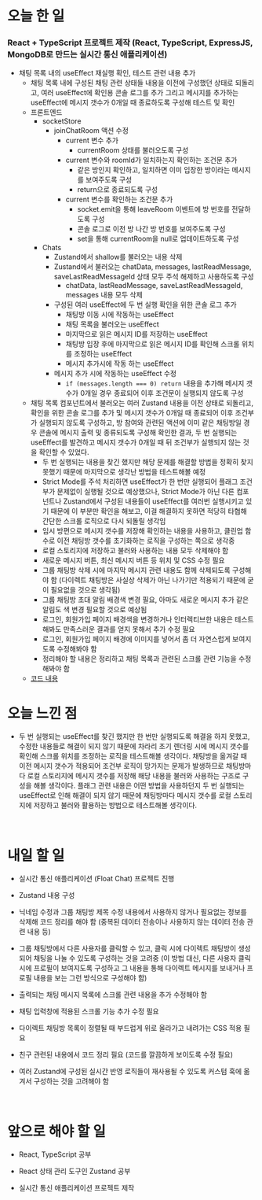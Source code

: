 # 오늘 한 일

### React + TypeScript 프로젝트 제작 (React, TypeScript, ExpressJS, MongoDB로 만드는 실시간 통신 애플리케이션)

- 채팅 목록 내의 useEffect 재실행 확인, 테스트 관련 내용 추가
  - 채팅 목록 내에 구성된 채팅 관련 상태들 내용을 이전에 구성했던 상태로 되돌리고, 여러 useEffect에 확인용 콘솔 로그를 추가 그리고 메시지를 추가하는 useEffect에 메시지 갯수가 0개일 때 종료하도록 구성해 테스트 및 확인
  - 프론트엔드
    - socketStore
      - joinChatRoom 액션 수정
        - current 변수 추가
          - currentRoom 상태를 불러오도록 구성
        - current 변수와 roomId가 일치하는지 확인하는 조건문 추가
          - 같은 방인지 확인하고, 일치하면 이미 입장한 방이라는 메시지를 보여주도록 구성
          - return으로 종료되도록 구성
        - current 변수를 확인하는 조건문 추가
          - socket.emit을 통해 leaveRoom 이벤트에 방 번호를 전달하도록 구성
          - 콘솔 로그로 이전 방 나간 방 번호를 보여주도록 구성
          - set을 통해 currentRoom을 null로 업데이트하도록 구성
    - Chats
      - Zustand에서 shallow를 불러오는 내용 삭제
      - Zustand에서 불러오는 chatData, messages, lastReadMessage, saveLastReadMessageId 상태 모두 주석 해제하고 사용하도록 구성
        - chatData, lastReadMessage, saveLastReadMessageId, messages 내용 모두 삭제
      - 구성된 여러 useEffect에 두 번 실행 확인을 위한 콘솔 로그 추가
        - 채팅방 이동 시에 작동하는 useEffect
        - 채팅 목록을 불러오는 useEffect
        - 마지막으로 읽은 메시지 ID를 저장하는 useEffect
        - 채팅방 입장 후에 마지막으로 읽은 메시지 ID를 확인해 스크롤 위치를 조정하는 useEffect
        - 메시지 추가시에 작동 하는 useEffect
      - 메시지 추가 시에 작동하는 useEffect 수정
        - `if (messages.length === 0) return` 내용을 추가해 메시지 갯수가 0개일 경우 종료되어 이후 조건문이 실행되지 않도록 구성
  - 채팅 목록 컴포넌트에서 불러오는 여러 Zustand 내용을 이전 상태로 되돌리고, 확인을 위한 콘솔 로그를 추가 및 메시지 갯수가 0개일 때 종료되어 이후 조건부가 실행되지 않도록 구성하고, 방 참여와 관련된 액션에 이미 같은 채팅방일 경우 콘솔에 메시지 출력 및 종류되도록 구성해 확인한 결과, 두 번 실행되는 useEffect를 발견하고 메시지 갯수가 0개일 때 뒤 조건부가 실행되지 않는 것을 확인할 수 있었다.
    - 두 번 실행되는 내용을 찾긴 했지만 해당 문제를 해결할 방법을 정확히 찾지 못했기 때문에 마지막으로 생각난 방법을 테스트해볼 예정
    - Strict Mode를 주석 처리하면 useEffect가 한 번만 실행되어 플래그 조건부가 문제없이 실행될 것으로 예상했으나, Strict Mode가 아닌 다른 컴포넌트나 Zustand에서 구성된 내용들이 useEffect를 여러번 실행시키고 있기 때문에 이 부분만 확인을 해보고, 이걸 해결하지 못하면 적당히 타협해 간단한 스크롤 로직으로 다시 되돌릴 생각임
    - 임시 방편으로 메시지 갯수를 저장해 확인하는 내용을 사용하고, 클린업 함수로 이전 채팅방 갯수를 초기화하는 로직을 구성하는 쪽으로 생각중
    - 로컬 스토리지에 저장하고 불러와 사용하는 내용 모두 삭제해야 함
    - 새로운 메시지 버튼, 최신 메시지 버튼 등 위치 및 CSS 수정 필요
    - 그룹 채팅방 삭제 시에 마지막 메시지 관련 내용도 함께 삭제되도록 구성해야 함 (다이렉트 채팅방은 사실상 삭제가 아닌 나가기만 적용되기 때문에 굳이 필요없을 것으로 생각됨)
    - 그룹 채팅방 초대 알림 배경색 변경 필요, 아마도 새로운 메시지 추가 같은 알림도 색 변경 필요할 것으로 예상됨
    - 로그인, 회원가입 페이지 배경색을 변경하거나 인터렉티브한 내용은 테스트해봐도 만족스러운 결과를 얻지 못해서 추가 수정 필요
    - 로그인, 회원가입 페이지 배경에 이미지를 넣어서 좀 더 자연스럽게 보여지도록 수정해봐야 함
    - 정리해야 할 내용은 정리하고 채팅 목록과 관련된 스크롤 관련 기능을 수정해봐야 함
  - [코드 내용](https://github.com/jeongsangtae/float-chat/commit/ca7562a628dc65c74c5d52b8cc34e2b16d010d2e)

# 오늘 느낀 점

- 두 번 실행되는 useEffect를 찾긴 했지만 한 번만 실행되도록 해결을 하지 못했고, 수정한 내용들로 해결이 되지 않기 때문에 차라리 초기 렌더링 시에 메시지 갯수를 확인해 스크롤 위치를 조정하는 로직을 테스트해볼 생각이다. 채팅방을 옮겨갈 때 이전 메시지 갯수가 적용되어 조건부 로직이 망가지는 문제가 발생하므로 채팅방마다 로컬 스토리지에 메시지 갯수를 저장해 해당 내용을 불러와 사용하는 구조로 구성을 해볼 생각이다. 플래그 관련 내용은 어떤 방법을 사용하던지 두 번 실행되는 useEffect로 인해 해결이 되지 않기 때문에 채팅방마다 메시지 갯수를 로컬 스토리지에 저장하고 불러와 활용하는 방법으로 테스트해볼 생각이다.

<br />

# 내일 할 일

- 실시간 통신 애플리케이션 (Float Chat) 프로젝트 진행

- Zustand 내용 구성

- 닉네임 수정과 그룹 채팅방 제목 수정 내용에서 사용하지 않거나 필요없는 정보를 삭제해 코드 정리를 해야 함 (중복된 데이터 전송이나 사용하지 않는 데이터 전송 관련 내용 등)

- 그룹 채팅방에서 다른 사용자를 클릭할 수 있고, 클릭 시에 다이렉트 채팅방이 생성되어 채팅을 나눌 수 있도록 구성하는 것을 고려중 (이 방법 대신, 다른 사용자 클릭 시에 프로필이 보여지도록 구성하고 그 내용을 통해 다이렉트 메시지를 보내거나 프로필 내용을 보는 그런 방식으로 구성해야 함)

- 출력되는 채팅 메시지 목록에 스크롤 관련 내용을 추가 수정해야 함

- 채팅 입력창에 적용된 스크롤 기능 추가 수정 필요

- 다이렉트 채팅방 목록이 정렬될 때 부드럽게 위로 올라가고 내려가는 CSS 적용 필요

- 친구 관련된 내용에서 코드 정리 필요 (코드를 깔끔하게 보이도록 수정 필요)

- 여러 Zustand에 구성된 실시간 반영 로직들이 재사용될 수 있도록 커스텀 훅에 옮겨서 구성하는 것을 고려해야 함

<br />

# 앞으로 해야 할 일

- React, TypeScript 공부

- React 상태 관리 도구인 Zustand 공부

- 실시간 통신 애플리케이션 프로젝트 제작
